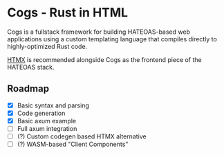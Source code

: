 # Cogs - Rust in HTML

Cogs is a fullstack framework for building HATEOAS-based web applications using a custom templating language that compiles directly to highly-optimized Rust code.

[HTMX](https://htmx.org/) is recommended alongside Cogs as the frontend piece of the HATEOAS stack.

## Roadmap

- [x] Basic syntax and parsing
- [x] Code generation
- [x] Basic axum example
- [ ] Full axum integration
- [ ] (?) Custom codegen based HTMX alternative
- [ ] (?) WASM-based "Client Components"
